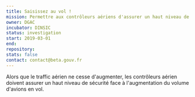```yaml
---
title: Saisissez au vol !
mission: Permettre aux contrôleurs aériens d'assurer un haut niveau de sécurité 
owner: DGAC
incubator: DINSIC
status: investigation
start: 2019-03-01
end:
repository:
stats: false
contact: contact@beta.gouv.fr
---
```


Alors que le traffic aérien ne cesse d'augmenter, les contrôleurs aérien doivent assurer un haut niveau de sécurité face à l'augmentation du volume d'avions en vol. 
